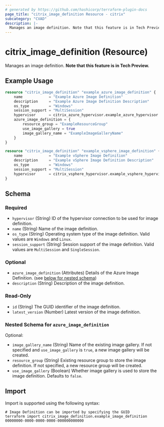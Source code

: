 ```yaml
---
# generated by https://github.com/hashicorp/terraform-plugin-docs
page_title: "citrix_image_definition Resource - citrix"
subcategory: "CVAD"
description: |-
  Manages an image definition. Note that this feature is in Tech Preview.
---
```


# citrix_image_definition (Resource)

Manages an image definition. **Note that this feature is in Tech Preview.**

## Example Usage

```terraform
resource "citrix_image_definition" "example_azure_image_definition" {
    name            = "Example Azure Image Definition"
    description     = "Example Azure Image Definition Description"
    os_type         = "Windows"
    session_support = "MultiSession"
    hypervisor      = citrix_azure_hypervisor.example_azure_hypervisor.id
    azure_image_definition = {
        resource_group = "ExampleResourceGroup"
        use_image_gallery = true
        image_gallery_name = "ExampleImageGalleryName"
    }
}

resource "citrix_image_definition" "example_vsphere_image_definition" {
    name            = "Example vSphere Image Definition"
    description     = "Example vSphere Image Definition Description"
    os_type         = "Windows"
    session_support = "MultiSession"
    hypervisor      = citrix_vsphere_hypervisor.example_vsphere_hypervisor.id
}
```

<!-- schema generated by tfplugindocs -->
## Schema

### Required

- `hypervisor` (String) ID of the hypervisor connection to be used for image definition.
- `name` (String) Name of the image definition.
- `os_type` (String) Operating system type of the image definition. Valid values are `Windows` and `Linux`.
- `session_support` (String) Session support of the image definition. Valid values are `MultiSession` and `SingleSession`.

### Optional

- `azure_image_definition` (Attributes) Details of the Azure Image Definition. (see [below for nested schema](#nestedatt--azure_image_definition))
- `description` (String) Description of the image definition.

### Read-Only

- `id` (String) The GUID identifier of the image definition.
- `latest_version` (Number) Latest version of the image definition.

<a id="nestedatt--azure_image_definition"></a>
### Nested Schema for `azure_image_definition`

Optional:

- `image_gallery_name` (String) Name of the existing image gallery. If not specified and `use_image_gallery` is `true`, a new image gallery will be created.
- `resource_group` (String) Existing resource group to store the image definition. If not specified, a new resource group will be created.
- `use_image_gallery` (Boolean) Whether image gallery is used to store the image definition. Defaults to `false`.

## Import

Import is supported using the following syntax:

```shell
# Image Definition can be imported by specifying the GUID
terraform import citrix_image_definition.example_image_definition 00000000-0000-0000-0000-000000000000
```
